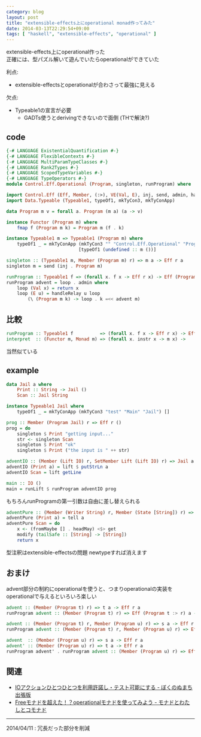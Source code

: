 ```yaml
---
category: blog
layout: post
title: "extensible-effects上にoperational monad作ってみた"
date: 2014-03-13T22:29:54+09:00
tags: [ "haskell", "extensible-effects", "operational" ]
---
```


extensible-effects上にoperational作った  
正確には、型パズル解いて遊んでいたらoperationalができていた

利点:

-   extensible-effectsとoperationalが合わさって最強に見える

欠点:

-   Typeable1の宣言が必要
    -   GADTs使うとderivingできないので面倒 (THで解決?)

<!-- more -->

## code

``` haskell
{-# LANGUAGE ExistentialQuantification #-}
{-# LANGUAGE FlexibleContexts #-}
{-# LANGUAGE MultiParamTypeClasses #-}
{-# LANGUAGE Rank2Types #-}
{-# LANGUAGE ScopedTypeVariables #-}
{-# LANGUAGE TypeOperators #-}
module Control.Eff.Operational (Program, singleton, runProgram) where

import Control.Eff (Eff, Member, (:>), VE(Val, E), inj, send, admin, handleRelay)
import Data.Typeable (Typeable1, typeOf1, mkTyCon3, mkTyConApp)

data Program m v = forall a. Program (m a) (a -> v)

instance Functor (Program m) where
    fmap f (Program m k) = Program m (f . k)

instance Typeable1 m => Typeable1 (Program m) where
    typeOf1 _ = mkTyConApp (mkTyCon3 "" "Control.Eff.Operational" "Program")
                           [typeOf1 (undefined :: m ())]

singleton :: (Typeable1 m, Member (Program m) r) => m a -> Eff r a
singleton m = send (inj . Program m)

runProgram :: Typeable1 f => (forall x. f x -> Eff r x) -> Eff (Program f :> r) a -> Eff r a
runProgram advent = loop . admin where
    loop (Val x) = return x
    loop (E u) = handleRelay u loop
        (\ (Program m k) -> loop . k =<< advent m)
```


## 比較
``` haskell
runProgram :: Typeable1 f          => (forall x. f x -> Eff r x) -> Eff (Program f :> r) a -> Eff r a
interpret  :: (Functor m, Monad m) => (forall x. instr x -> m x) ->      Program instr   a ->     m a
```

当然似ている

## example

``` haskell
data Jail a where
    Print :: String -> Jail ()
    Scan :: Jail String

instance Typeable1 Jail where
    typeOf1 _ = mkTyConApp (mkTyCon3 "test" "Main" "Jail") []

prog :: Member (Program Jail) r => Eff r ()
prog = do
    singleton $ Print "getting input..."
    str <- singleton Scan
    singleton $ Print "ok"
    singleton $ Print ("the input is " ++ str)

adventIO :: (Member (Lift IO) r, SetMember Lift (Lift IO) r) => Jail a -> Eff r a
adventIO (Print a) = lift $ putStrLn a
adventIO Scan = lift getLine

main :: IO ()
main = runLift $ runProgram adventIO prog
```

もちろんrunProgramの第一引数は自由に差し替えられる

``` haskell
adventPure :: (Member (Writer String) r, Member (State [String]) r) => Jail a -> Eff r a
adventPure (Print a) = tell a
adventPure Scan = do
    x <- (fromMaybe [] . headMay) <$> get
    modify (tailSafe :: [String] -> [String])
    return x
```

型注釈はextensible-effectsの問題 newtypeすれば消えます


## おまけ
advent部分の制約にoperationalを使うと、つまりoperationalの実装をoperationalで与えるといろいろ楽しい

``` haskell
advent :: (Member (Program t) r) => t a -> Eff r a
runProgram advent :: (Member (Program t) r) => Eff (Program t :> r) a -> Eff r a
```

``` haskell
advent :: (Member (Program t) r, Member (Program u) r) => s a -> Eff r a
runProgram advent :: (Member (Program t) r, Member (Program u) r) => Eff (Program s :> r) a -> Eff r a
```

``` haskell
advent  :: (Member (Program u) r) => s a -> Eff r a
advent' :: (Member (Program u) r) => t a -> Eff r a
runProgram advent' . runProgram advent :: (Member (Program u) r) => Eff (Program s :> Program t :> r) a -> Eff r a
```


## 関連
-   [IOアクションひとつひとつを利用許諾し・テスト可能にする - ぼくのぬまち 出張版](http://notogawa.hatenablog.com/entry/2014/02/22/004828)
-   [Freeモナドを超えた！？operationalモナドを使ってみよう - モナドとわたしとコモナド](http://fumieval.hatenablog.com/entry/2013/05/09/223604)


---

2014/04/11
:   冗長だった部分を削減

